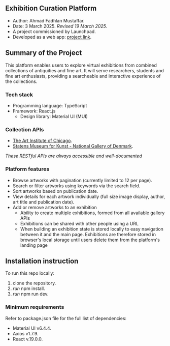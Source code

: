 ## Exhibition Curation Platform

- Author: Ahmad Fadhlan Mustaffar.
- Date: 3 March 2025. *Revised 19 March 2025*.
- A project commissioned by Launchpad.
- Developed as a web app: [project link](https://famous-gecko-544ed5.netlify.app/).

## Summary of the Project

This platform enables users to explore virtual exhibitions from combined collections of antiquities and fine art. It will serve researchers, students and fine art enthusiasts, providing a searcheable and interactive experience of the collections.

### Tech stack

- Programming language: TypeScript
- Framework: React.js
  - Design library: Material UI (MUI)

### Collection APIs

- [The Art Institute of Chicago](https://www.artic.edu/).
- [Statens Museum for Kunst - National Gallery of Denmark](https://www.smk.dk/en/).

*These RESTful APIs are always accessible and well-documented*

### Platform features

- Browse artworks with pagination (currently limited to 12 per page).
- Search or filter artworks using keywords via the search field.
- Sort artworks based on publication date.
- View details for each artwork individually (full size image display, author, art title and publication date).
- Add or remove artworks to an exhibition
  - Ability to create multiple exhibitions, formed from all available gallery APIs
  - Exhibitions can be shared with other people using a URL
  - When building an exhibition state is stored locally to easy navigation between it and the main page. Exhibitions are therefore stored in browser's local storage until users delete them from the platform's landing page

## Installation instruction

To run this repo locally:
1. clone the repository.
2. *run* npm install.
3. *run* npm run dev.

### Minimum requirements

Refer to package.json file for the full list of dependencies:
- Material UI v6.4.4.
- Axios v1.7.9.
- React v.19.0.0.